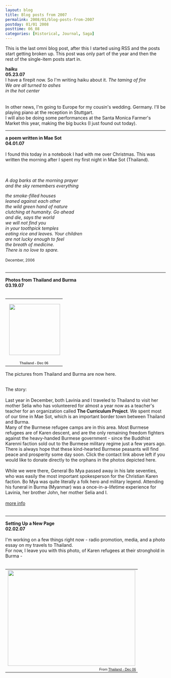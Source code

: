 ```yaml
---
layout: blog
title: Blog posts from 2007
permalink: 2008/01/blog-posts-from-2007
postday: 01/01 2008
posttime: 06_08
categories: [Historical, Journal, Saga]
---
```


This is the last omni blog post, after this I started using RSS and the posts start getting broken up. This post was only part of the year and then the rest of the single-item posts start in.


<strong>haiku<br />
05.23.07</strong><br />
I have a firepit now. So I'm writing haiku about it.
<i>
The taming of fire<br />
We are all turned to ashes<br />
in the hot center<br />
</i>
<br />
<br />
In other news, I'm going to Europe for my cousin's wedding. Germany. I'll be playing piano at the reception in Stuttgart.
<br />
I will also be doing some performances at the Santa Monica Farmer's Market this year, making the big bucks (I just found out today).
<br />
<hr />

<strong>a poem written in Mae Sot<br />
04.01.07</strong><br />
<br />
I found this today in a notebook I had with me over Christmas. 
This was written the morning after I spent my first night in Mae Sot (Thailand).
<br /><br /><br />

<i>A dog barks at the morning prayer<br />
and the sky remembers everything<br />

the smoke-filled houses<br />
leaned against each other<br />
the wild green hand of nature<br />
clutching at humanity. Go ahead<br />
and die, says the world<br />
we will not find you<br />
in your toothpick temples<br />
eating rice and leaves. Your children<br />
are not lucky enough to feel<br />
the breath of medicine.<br />
There is no love to spare.</i><br />
<br />
<small>December, 2006</small>
<br /><br />

<hr>
<strong>Photos from Thailand and Burma<br />
03.19.07</strong><br />
<br />
<table style="width:194px;"><tr><td align="center" style="height:194px;background:url(https:///s/c/transparent_album_background.gif) no-repeat left"><a href="https://picasaweb.google.com/krister.axel/ThailandDec06?authkey=Gv1sRgCM7Bmb7dvaKHtQE&feat=embedwebsite"><img src="https://lh3.googleusercontent.com/_aJ4urxfgN9A/TSt8auUWgoE/AAAAAAAAHv0/3kQEl-Z5Ga8/s160-c/ThailandDec06.jpg" width="160" height="160" style="margin:1px 0 0 4px;"></a></td></tr><tr><td style="text-align:center;font-family:arial,sans-serif;font-size:11px"><a href="https://picasaweb.google.com/krister.axel/ThailandDec06?authkey=Gv1sRgCM7Bmb7dvaKHtQE&feat=embedwebsite" style="color:#4D4D4D;font-weight:bold;text-decoration:none;">Thailand - Dec 06</a></td></tr></table>

The pictures from Thailand and Burma are now here. <br /><br />

The story:<br /><br />
Last year in December, both Lavinia and I traveled to Thailand to visit her mother Selia who has volunteered for almost a year now as a teacher's teacher for an organization called <b>The Curriculum Project</b>. We spent most of our time in Mae Sot, which is an important border town between Thailand and Burma.<br />
Many of the Burmese refugee camps are in this area. Most Burmese refugees are of Karen descent, and are the only remaining freedom fighters against the heavy-handed Burmese government - since the Buddhist Karenni faction sold out to the Burmese military regime just a few years ago. There is always hope that these kind-hearted Burmese peasants will find peace and prosperity some day soon. Click the contact link above left if you would like to donate directly to the orphans in the photos depicted here.<br /><br />
While we were there, General Bo Mya passed away in his late seventies, who was easily the most important spokesperson for the Christian Karen faction. Bo Mya was quite literally a folk hero and military legend. Attending his funeral in Burma (Myanmar) was a once-in-a-lifetime experience for Lavinia, her brother John, her mother Selia and I.
<br /><br />
<a href="http://www.refugeesinternational.org/content/article/detail/1255/" target="_blank">more info</a>
<br>
<br>
<hr>
<a href="#" name="idea"></a>
<strong>Setting Up a New Page<br />
02.02.07</strong><br />
<br />
I'm working on a few things right now - radio promotion, media, and a photo essay on my travels to Thailand.
<br />
For now, I leave you with this photo, of Karen refugees at their stronghold in Burma -
<br />
<br />
<table style="width:auto;"><tr><td><a href="https://picasaweb.google.com/lh/photo/GcyPnyYZbnc_amcP1J8jgmI5pSxtToz6F7FpOnq5vsE?feat=embedwebsite"><img src="https://lh4.googleusercontent.com/_aJ4urxfgN9A/TSt8lFV85mI/AAAAAAAAAVI/Q9dKRQvjwJA/s400/2006_december_thailand-031.jpg" height="300" width="400" /></a></td></tr><tr><td style="font-family:arial,sans-serif; font-size:11px; text-align:right">From <a href="https://picasaweb.google.com/krister.axel/ThailandDec06?authkey=Gv1sRgCM7Bmb7dvaKHtQE&feat=embedwebsite">Thailand - Dec 06</a></td></tr></table>
